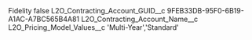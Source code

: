 <?xml version="1.0" encoding="UTF-8"?>
<CustomMetadata xmlns="http://soap.sforce.com/2006/04/metadata" xmlns:xsi="http://www.w3.org/2001/XMLSchema-instance" xmlns:xsd="http://www.w3.org/2001/XMLSchema">
    <label>Fidelity</label>
    <protected>false</protected>
    <values>
        <field>L2O_Contracting_Account_GUID__c</field>
        <value xsi:type="xsd:string">9FEB33DB-95F0-6B19-A1AC-A7BC565B4A81</value>
    </values>
    <values>
        <field>L2O_Contracting_Account_Name__c</field>
        <value xsi:nil="true"/>
    </values>
    <values>
        <field>L2O_Pricing_Model_Values__c</field>
        <value xsi:type="xsd:string">&apos;Multi-Year&apos;,&apos;Standard&apos;</value>
    </values>
</CustomMetadata>
